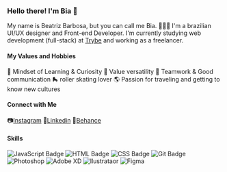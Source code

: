 ### Hello there! I'm Bia 🌈

My name is Beatriz Barbosa, but you can call me Bia. 🙋🏼‍♀️
I'm a brazilian UI/UX designer and Front-end Developer. I'm currently studying  web development (full-stack) at [Trybe](https://www.betrybe.com/) and working as a freelancer.

#### My Values and Hobbies
🧠 Mindset of Learning & Curiosity
💜 Value versatility 
🙌 Teamwork & Good communication
🛼 roller skating lover
🌎 Passion for traveling and getting to know new cultures

#### Connect with Me
📷[Instagram](https://www.instagram.com/beatrizcpbarbosa/) 
💼[Linkedin](https://www.linkedin.com/in/beatrizcpbarbosa/) 
🎨[Behance](https://www.behance.net/beatrizcpbarbosa) 

#### Skills
![JavaScript Badge](https://img.shields.io/badge/-JavaScript-yellow?style=flat-square&logo=JavaScript&logoColor=white) ![HTML Badge](https://img.shields.io/badge/-HTML-E34F26?style=flat-square&logo=html5&logoColor=white) ![CSS Badge](https://img.shields.io/badge/-CSS-1572B6?style=flat-square&logo=css3&logoColor=white) ![Git Badge](https://img.shields.io/badge/-Git-F05032?style=flat-square&logo=git&logoColor=white) ![Photoshop](https://img.shields.io/badge/-photoshop-blue?style=flat-square) ![Adobe XD](https://img.shields.io/badge/-Adobe%20XD-ff69b4?style=flat-square) ![Ilustrataor](https://img.shields.io/badge/-Ilustrator-yellow?style=flat-square) ![Figma](https://img.shields.io/badge/-Figma-orange?style=flat-square)
